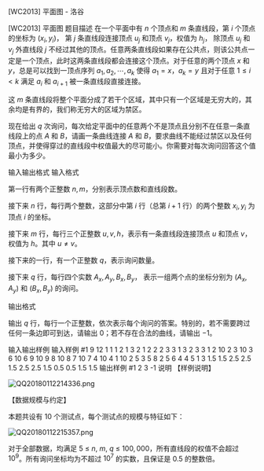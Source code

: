 



[WC2013] 平面图 - 洛谷














[WC2013] 平面图
题目描述
在一个平面中有 $n$ 个顶点和 $m$ 条直线段，第 $i$ 个顶点的坐标为 $(x_i, y_i)$， 第 $j$ 条直线段连接顶点 $u_j$ 和顶点 $v_j$，权值为 $h_j$， 除顶点 $u_j$ 和 $v_j$ 外直线段 $j$ 不经过其他的顶点。任意两条直线段如果存在公共点，则该公共点一定是一个顶点，此时这两条直线段都会连接这个顶点。对于任意的两个顶点 $x$ 和 $y$，总是可以找到一顶点序列 $a_1,a_2,\cdots,a_k$ 使得 $a_1=x$，$a_k=y$ 且对于任意 $1\le i< k$ 满足 $a_i$ 和 $a_{i+1}$ 被一条直线段直接连接。

这 $m$ 条直线段将整个平面分成了若干个区域，其中只有一个区域是无穷大的，其余均是有界的，我们称无穷大的区域为禁区。

现在给出 $q$ 次询问，每次给定平面中的任意两个不是顶点且分别不在任意一条直线段上的点 $A$ 和 $B$，请画一条曲线连接 $A$ 和 $B$，要求曲线不能经过禁区以及任何顶点，并使得穿过的直线段中权值最大的尽可能小。你需要对每次询问回答这个值最小为多少。

输入输出格式
输入格式

第一行有两个正整数 $n,m$，分别表示顶点数和直线段数。

接下来 $n$ 行，每行两个整数，这部分中第 $i$ 行（总第 $i+1$ 行）的两个整数 $x_i,y_i$ 为顶点 $i$ 的坐标。

接下来 $m$ 行，每行三个正整数 $u,v,h$，表示有一条直线段连接顶点 $u$ 和顶点 $v$，权值为 $h$。其中 $u\neq v$。

接下来的一行，有一个正整数 $q$，表示询问数量。

接下来 $q$ 行，每行四个实数 $A_x,A_y,B_x,B_y$， 表示一组两个点的坐标分别为 $(A_x, A_y)$ 和 $(B_x, B_y)$ 的询问。

输出格式

输出 $q$ 行，每行一个正整数，依次表示每个询问的答案。特别的，若不需要跨过任何一条边即可到达，请输出 $0$；若不存在合法的曲线，请输出 $-1$。

输入输出样例
输入样例 #1
9 12
1 1
1 2
1 3
2 1
2 2
2 3
3 1
3 2
3 3
1 2 10
2 3 10
3 6 10
6 9 10
9 8 10
8 7 10
7 4 10
4 1 10
2 5 3
5 8 2
5 6 4
4 5 1
3
1.5 1.5 2.5 2.5
1.5 2.5 2.5 1.5
0.5 0.5 1.5 1.5
输出样例 #1
2
3
-1
说明
【样例说明】

![QQ20180112214336.png](https://www.z4a.net/images/2018/01/12/QQ20180112214336.png)

【数据规模与约定】

本题共设有 $10$ 个测试点，每个测试点的规模与特征如下：

![QQ20180112215357.png](https://www.z4a.net/images/2018/01/12/QQ20180112215357.png)

对于全部数据，均满足 $5$ ≤ $n$, $m$, $q$ ≤ $100,000$，所有直线段的权值不会超过 $10^9$。所有询问坐标均为不超过 $10^7$ 的实数，且保证是 $0.5$ 的整数倍。







